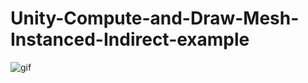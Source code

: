 # Unity-Compute-and-Draw-Mesh-Instanced-Indirect-example
![gif][gif1]

[gif1]: https://media.giphy.com/media/xUPGck219gp4BiTCJW/giphy.gif
